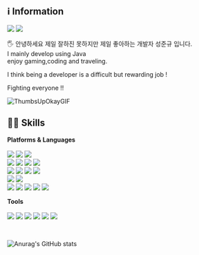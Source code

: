 ## ℹ️ Information
<img src="https://img.shields.io/badge/jk961207@gmail.com-EA4335?style=flat-square&logo=Gmail&logoColor=white"/> <img src="https://img.shields.io/badge/cake0312@naver.com-03C75A?style=flat-square&logo=Naver&logoColor=white"/>

🖐️ 안녕하세요 
제일 잘하진 못하지만 제일 좋아하는 개발자 성준규 입니다.<br/> 
I mainly develop using Java <br/>
enjoy gaming,coding and traveling.<br/>

I think being a developer is a difficult but rewarding job !<br/>

Fighting everyone !!



![ThumbsUpOkayGIF](https://github.com/HyunDove/HyunDove/assets/139856413/a3a94639-f5c4-4444-8ab7-56cdeb620521)


## 🧑‍💻 Skills
**Platforms & Languages** <br/><br/>
<img src="https://img.shields.io/badge/Spring-6DB33F?style=flat-square&logo=Spring&logoColor=white"/> <img src="https://img.shields.io/badge/Spring Boot-6DB33F?style=flat-square&logo=Spring Boot&logoColor=white"/> <img src="https://img.shields.io/badge/Spring Security-6DB33F?style=flat-square&logo=Spring Security&logoColor=white"/> <br/>
<img src="https://img.shields.io/badge/Jquery-0769AD?style=flat-square&logo=Jquery&logoColor=white"/> <img src="https://img.shields.io/badge/JavaScript-F7DF1E?style=flat-square&logo=JavaScript&logoColor=white"/> <img src="https://img.shields.io/badge/Thymeleaf-005F0F?style=flat-square&logo=Thymeleaf&logoColor=white"/> <img src="https://img.shields.io/badge/HTML5-E34F26?style=flat-square&logo=HTML5&logoColor=white"/> <br/>
<img src="https://img.shields.io/badge/Java-0769AD?style=flat-square&logo=OpenJdk&logoColor=white"/> <img src="https://img.shields.io/badge/Jpa-0769AD?style=flat-square&logo=SparkPost&logoColor=white"/> <img src="https://img.shields.io/badge/Apache Tomcat-F8DC75?style=flat-square&logo=Apache Tomcat&logoColor=black"/> <img src="https://img.shields.io/badge/Linux-FCC624?style=flat-square&logo=Linux&logoColor=black"/> <br/>
<img src="https://img.shields.io/badge/Gradle-02303A?style=flat-square&logo=Gradle&logoColor=white"/> <img src="https://img.shields.io/badge/Apache Maven-C71A36?style=flat-square&logo=Apache Maven&logoColor=white"/> <br/>
<img src="https://img.shields.io/badge/Oracle-F80000?style=flat-square&logo=Oracle&logoColor=white"/> <img src="https://img.shields.io/badge/MySQL-4479A1?style=flat-square&logo=MySQL&logoColor=white"/> <img src="https://img.shields.io/badge/MariaDB-003545?style=flat-square&logo=MariaDB&logoColor=white"/> <img src="https://img.shields.io/badge/MsSQL-CC2927?style=flat-square&logo=Microsoft SQL Server&logoColor=white"/> <img src="https://img.shields.io/badge/Redis-DC382D?style=flat-square&logo=Redis&logoColor=white"/>

**Tools** <br/><br/>
<img src="https://img.shields.io/badge/IntelliJ Idea-000000?style=flat-square&logo=IntelliJ Idea&logoColor=white"/> <img src="https://img.shields.io/badge/Eclipse IDE-2C2255?style=flat-square&logo=Eclipse IDE&logoColor=white"/> <img src="https://img.shields.io/badge/Git-F05032?style=flat-square&logo=Git&logoColor=white"/> <img src="https://img.shields.io/badge/Subversion-809CC9?style=flat-square&logo=Subversion&logoColor=white"/> <img src="https://img.shields.io/badge/SonarQube-4E98CD?style=flat-square&logo=SonarQube&logoColor=white"/> 
<img src="https://img.shields.io/badge/Bitbucket-0052CC?style=flat-square&logo=Bitbucket&logoColor=white"/>

<br/>


![Anurag's GitHub stats](https://github-readme-stats.vercel.app/api?username=DonGoBi&show_icons=true&theme=radical)
